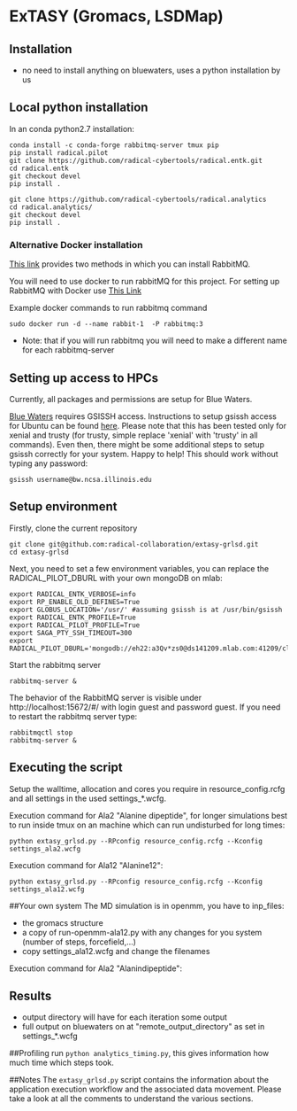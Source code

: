 # ExTASY (Gromacs, LSDMap)

## Installation

* no need to install anything on bluewaters, uses a python installation by us

## Local python installation

In an conda python2.7 installation:
```
conda install -c conda-forge rabbitmq-server tmux pip
pip install radical.pilot
git clone https://github.com/radical-cybertools/radical.entk.git
cd radical.entk
git checkout devel
pip install .

git clone https://github.com/radical-cybertools/radical.analytics
cd radical.analytics/
git checkout devel
pip install .

```
### Alternative Docker installation

[This link](http://radicalentk-06.readthedocs.io/en/arch-v0.6/install.html) provides two methods in which
you can install RabbitMQ.

You will need to use docker to run rabbitMQ for this project.
For setting up RabbitMQ with Docker use [This Link](http://radicalentk-06.readthedocs.io/en/arch-v0.6/install.html)

Example docker commands to run rabbitmq command 

```
sudo docker run -d --name rabbit-1  -P rabbitmq:3
```

* Note: that if you will run rabbitmq you will need to make a different name for each rabbitmq-server 
## Setting up access to HPCs

Currently, all packages and permissions are setup for Blue Waters.

[Blue Waters](https://bluewaters.ncsa.illinois.edu/user-guide)
requires GSISSH access. Instructions to setup gsissh access for Ubuntu can be 
found [here](https://github.com/vivek-bala/docs/blob/master/misc/gsissh_setup_stampede_ubuntu_xenial.sh/).
Please note that this has been tested only for xenial and trusty (for trusty, 
simple replace 'xenial' with 'trusty' in all commands). Even then, there might 
be some additional steps to setup gsissh correctly for your system. Happy to 
help!
This should work without typing any password:
```
gsissh username@bw.ncsa.illinois.edu
```


## Setup environment

Firstly, clone the current repository

```
git clone git@github.com:radical-collaboration/extasy-grlsd.git
cd extasy-grlsd
```

Next, you need to set a few environment variables, you can replace the RADICAL_PILOT_DBURL with your own mongoDB on mlab:
```
export RADICAL_ENTK_VERBOSE=info
export RP_ENABLE_OLD_DEFINES=True
export GLOBUS_LOCATION='/usr/' #assuming gsissh is at /usr/bin/gsissh
export RADICAL_ENTK_PROFILE=True
export RADICAL_PILOT_PROFILE=True
export SAGA_PTY_SSH_TIMEOUT=300
export RADICAL_PILOT_DBURL='mongodb://eh22:a3Qv*zs0@ds141209.mlab.com:41209/clementigroup'
```

Start the rabbitmq server

```
rabbitmq-server &
```

The behavior of the RabbitMQ server is visible under http://localhost:15672/#/ with login guest and password guest. If you need to restart the rabbitmq server type:
```
rabbitmqctl stop
rabbitmq-server &
```

## Executing the script

Setup the walltime, allocation and cores you require in resource_config.rcfg and all settings in the used settings_*.wcfg.

Execution command for Ala2 "Alanine dipeptide", for longer simulations best to run inside tmux on an machine which can run undisturbed for long times:

```
python extasy_grlsd.py --RPconfig resource_config.rcfg --Kconfig settings_ala2.wcfg
```

Execution command for Ala12 "Alanine12": 

```
python extasy_grlsd.py --RPconfig resource_config.rcfg --Kconfig settings_ala12.wcfg
```


##Your own system
The MD simulation is in openmm, you have to inp_files:
* the gromacs structure
* a copy of run-openmm-ala12.py with any changes for you system (number of steps, forcefield,...)
* copy settings_ala12.wcfg and change the filenames



Execution command for Ala2 "Alanindipeptide":
## Results
* output directory  will have for each iteration some output
* full output on bluewaters on at "remote_output_directory" as set in settings_*.wcfg


##Profiling
run ```python analytics_timing.py```, this gives information how much time which steps took.

##Notes 
The ```extasy_grlsd.py``` script contains the information about the application
execution workflow and the associated data movement. Please take a look at all
the comments to understand the various sections. 


